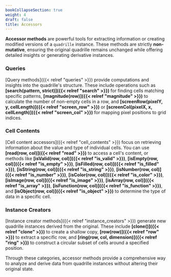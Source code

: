 ```yaml
---
bookCollapseSection: true  
weight: 4  
draft: false  
title: Accessors  
---
```


**Accessor methods** are powerful tools for extracting information or creating modified versions of a `quadrille` instance. These methods are strictly **non-mutative**, ensuring the original quadrille remains unchanged while offering detailed insights or generating derivative instances.

### **Queries**  
[Query methods]({{< relref "queries" >}}) provide computations and insights into the quadrille's structure. These include operations such as **[search(pattern, strict)]({{< relref "search" >}})** for finding cells matching specific patterns, **[magnitude(row)]({{< relref "magnitude" >}})** to calculate the number of non-empty cells in a row, and **[screenRow(pixelY, y, cellLength)]({{< relref "screen_row" >}})** or **[screenCol(pixelX, x, cellLength)]({{< relref "screen_col" >}})** for mapping pixel positions to grid indices.  

### **Cell Contents**  
[Cell content accessors]({{< relref "cell_contents" >}}) focus on retrieving information about the value and type of individual cells. You can use **[read(row, col)]({{< relref "read" >}})** to access a cell's content, or methods like **[isValid(row, col)]({{< relref "is_valid" >}})**, **[isEmpty(row, col)]({{< relref "is_empty" >}})**, **[isFilled(row, col)]({{< relref "is_filled" >}})**, **[isString(row, col)]({{< relref "is_string" >}})**, **[isNumber(row, col)]({{< relref "is_number" >}})**, **[isColor(row, col)]({{< relref "is_color" >}})**, **[isImage(row, col)]({{< relref "is_image" >}})**, **[isArray(row, col)]({{< relref "is_array" >}})**, **[isFunction(row, col)]({{< relref "is_function" >}})**, and **[isObject(row, col)]({{< relref "is_object" >}})** to determine the type of data in a specific cell.  

### **Instance Creators**  
[Instance creator methods]({{< relref "instance_creators" >}}) generate new quadrille instances derived from the original. These include **[clone()]({{< relref "clone" >}})** to create a shallow copy, **[row(row)]({{< relref "row" >}})** to extract a specific row, and **[ring(row, col, dimension)]({{< relref "ring" >}})** to construct a circular subset of cells around a specified position.

Through these categories, accessor methods provide a comprehensive way to analyze and derive data from quadrille instances without altering their original state.